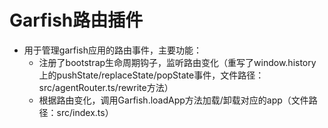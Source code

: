 # Garfish路由插件
- 用于管理garfish应用的路由事件，主要功能：
  - 注册了bootstrap生命周期钩子，监听路由变化（重写了window.history上的pushState/replaceState/popState事件，文件路径：src/agentRouter.ts/rewrite方法）
  - 根据路由变化，调用Garfish.loadApp方法加载/卸载对应的app（文件路径：src/index.ts）